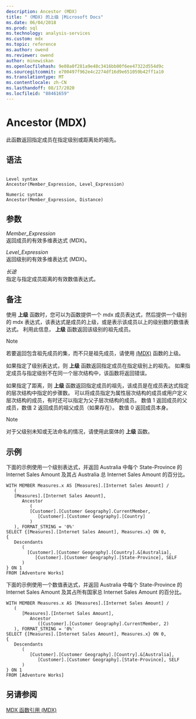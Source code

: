 ```yaml
---
description: Ancestor (MDX)
title: " (MDX) 的上级 |Microsoft Docs"
ms.date: 06/04/2018
ms.prod: sql
ms.technology: analysis-services
ms.custom: mdx
ms.topic: reference
ms.author: owend
ms.reviewer: owend
author: minewiskan
ms.openlocfilehash: 9e08a0f281a9e48c3416bb00f6ee47322d554d9c
ms.sourcegitcommit: e700497f962e4c2274df16d9e651059b42ff1a10
ms.translationtype: MT
ms.contentlocale: zh-CN
ms.lasthandoff: 08/17/2020
ms.locfileid: "88461659"
---
```

# <a name="ancestor-mdx"></a>Ancestor (MDX)


  此函数返回指定成员在指定级别或距离处的祖先。  
  
## <a name="syntax"></a>语法  
  
```  
  
Level syntax  
Ancestor(Member_Expression, Level_Expression)  
  
Numeric syntax  
Ancestor(Member_Expression, Distance)  
```  
  
## <a name="arguments"></a>参数  
 *Member_Expression*  
 返回成员的有效多维表达式 (MDX)。  
  
 *Level_Expression*  
 返回级别的有效多维表达式 (MDX)。  
  
 *长途*  
 指定与指定成员距离的有效数值表达式。  
  
## <a name="remarks"></a>备注  
 使用 **上级** 函数时，您可以为函数提供一个 mdx 成员表达式，然后提供一个级别的 mdx 表达式，该表达式是成员的上级，或是表示该成员以上的级别数的数值表达式。 利用此信息， **上级** 函数返回该级别的祖先成员。  
  
> [!NOTE]  
>  若要返回包含祖先成员的集，而不只是祖先成员，请使用 [&#40;MDX&#41;](../mdx/ancestors-mdx.md) 函数的上级。  
  
 如果指定了级别表达式，则 **上级** 函数返回指定成员在指定级别上的祖先。 如果指定成员与指定级别不在同一个层次结构中，该函数将返回错误。  
  
 如果指定了距离，则 **上级** 函数返回指定成员的祖先，该成员是在成员表达式指定的层次结构中指定的步骤数。 可以将成员指定为属性层次结构的成员或用户定义层次结构的成员，有时还可以指定为父子层次结构的成员。 数值 1 返回成员的父成员，数值 2 返回成员的祖父成员（如果存在）。 数值 0 返回成员本身。  
  
> [!NOTE]  
>  对于父级别未知或无法命名的情况，请使用此窗体的 **上级** 函数。  
  
## <a name="examples"></a>示例  
 下面的示例使用一个级别表达式，并返回 Australia 中每个 State-Province 的 Internet Sales Amount 及其占 Australia 总 Internet Sales Amount 的百分比。  
  
```  
WITH MEMBER Measures.x AS [Measures].[Internet Sales Amount] /   
   (  
   [Measures].[Internet Sales Amount],    
      Ancestor   
         (  
         [Customer].[Customer Geography].CurrentMember,  
            [Customer].[Customer Geography].[Country]  
         )  
   ), FORMAT_STRING = '0%'  
SELECT {[Measures].[Internet Sales Amount], Measures.x} ON 0,  
{  
   Descendants   
      (  
        [Customer].[Customer Geography].[Country].&[Australia],  
           [Customer].[Customer Geography].[State-Province], SELF   
      )  
} ON 1  
FROM [Adventure Works]  
```  
  
 下面的示例使用一个数值表达式，并返回 Australia 中每个 State-Province 的 Internet Sales Amount 及其占所有国家总 Internet Sales Amount 的百分比。  
  
```  
WITH MEMBER Measures.x AS [Measures].[Internet Sales Amount] /   
   (  
      [Measures].[Internet Sales Amount],  
         Ancestor   
            ([Customer].[Customer Geography].CurrentMember, 2)  
   ), FORMAT_STRING = '0%'  
SELECT {[Measures].[Internet Sales Amount], Measures.x} ON 0,  
{  
   Descendants   
      (  
         [Customer].[Customer Geography].[Country].&[Australia],  
            [Customer].[Customer Geography].[State-Province], SELF   
      )  
} ON 1  
FROM [Adventure Works]  
```  
  
## <a name="see-also"></a>另请参阅  
 [MDX 函数引用 (MDX)](../mdx/mdx-function-reference-mdx.md)  
  
  
